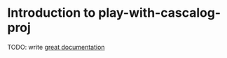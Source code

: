 # Introduction to play-with-cascalog-proj

TODO: write [great documentation](http://jacobian.org/writing/what-to-write/)

